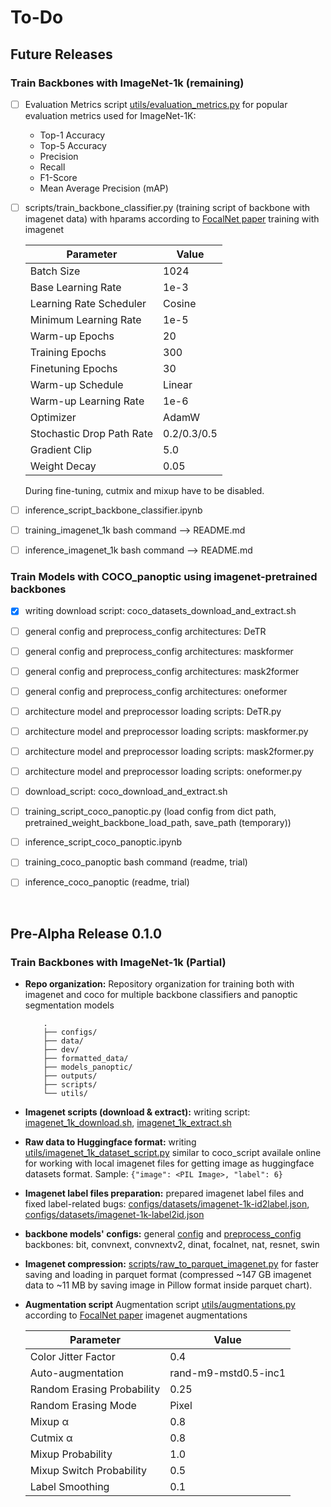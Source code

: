 # To-Do

## Future Releases

### Train Backbones with ImageNet-1k (remaining)

- [ ] Evaluation Metrics script [utils/evaluation_metrics.py](./utils/evaluation_metrics.py) for popular evaluation metrics used for ImageNet-1K:

    - Top-1 Accuracy
    - Top-5 Accuracy
    - Precision
    - Recall
    - F1-Score
    - Mean Average Precision (mAP)

- [ ] scripts/train_backbone_classifier.py (training script of backbone with imagenet data) with hparams according to [FocalNet paper](https://arxiv.org/abs/2203.11926) training with imagenet

    | Parameter                      | Value     |
    |-------------------------------|----------|
    | Batch Size                    | 1024     |
    | Base Learning Rate            | 1e-3     |
    | Learning Rate Scheduler       | Cosine   |
    | Minimum Learning Rate         | 1e-5     |
    | Warm-up Epochs                | 20       |
    | Training Epochs               | 300      |
    | Finetuning Epochs             | 30       |
    | Warm-up Schedule              | Linear   |
    | Warm-up Learning Rate         | 1e-6     |
    | Optimizer                     | AdamW    |
    | Stochastic Drop Path Rate     | 0.2/0.3/0.5 |
    | Gradient Clip                 | 5.0      |
    | Weight Decay                  | 0.05     |

    During fine-tuning, cutmix and mixup have to be disabled.


- [ ] inference_script_backbone_classifier.ipynb
- [ ] training_imagenet_1k bash command --> README.md
- [ ] inference_imagenet_1k bash command --> README.md


### Train Models with COCO_panoptic using imagenet-pretrained backbones

- [x] writing download script: coco_datasets_download_and_extract.sh
- [ ] general config and preprocess_config architectures: DeTR
- [ ] general config and preprocess_config architectures: maskformer
- [ ] general config and preprocess_config architectures: mask2former
- [ ] general config and preprocess_config architectures: oneformer
- [ ] architecture model and preprocessor loading scripts: DeTR.py
- [ ] architecture model and preprocessor loading scripts: maskformer.py
- [ ] architecture model and preprocessor loading scripts: mask2former.py
- [ ] architecture model and preprocessor loading scripts: oneformer.py
- [ ] download_script: coco_download_and_extract.sh
- [ ] training_script_coco_panoptic.py (load config from dict path, pretrained_weight_backbone_load_path, save_path (temporary))
- [ ] inference_script_coco_panoptic.ipynb
- [ ] training_coco_panoptic bash command (readme, trial)
- [ ] inference_coco_panoptic (readme, trial)



<br>

## Pre-Alpha Release 0.1.0

### Train Backbones with ImageNet-1k (Partial)

- **Repo organization:** Repository organization for training both with imagenet and coco for multiple backbone classifiers and panoptic segmentation models

    ```
        .
        ├── configs/
        ├── data/
        ├── dev/
        ├── formatted_data/
        ├── models_panoptic/
        ├── outputs/
        ├── scripts/
        └── utils/
    ```
- **Imagenet scripts (download & extract):** writing script: [imagenet_1k_download.sh](./data/imagenet_1k_download.sh), [imagenet_1k_extract.sh](./data/imagenet_1k_extract.sh)
- **Raw data to Huggingface format:** writing [utils/imagenet_1k_dataset_script.py](./utils/imagenet_1k_dataset_script.py) similar to coco_script availale online for working with local imagenet files for getting image as huggingface datasets format. Sample:  ```{"image": <PIL Image>, "label": 6}```
- **Imagenet label files preparation:** prepared imagenet label files and fixed label-related bugs: [configs/datasets/imagenet-1k-id2label.json](./configs/datasets/imagenet-1k-id2label.json), [configs/datasets/imagenet-1k-label2id.json](./configs/datasets/imagenet-1k-label2id.json)
- **backbone models' configs:** general [config](./configs/backbones) and [preprocess_config](./configs/backbones) backbones: bit, convnext, convnextv2, dinat, focalnet, nat, resnet, swin
- **Imagenet compression:** [scripts/raw_to_parquet_imagenet.py](./scripts/raw_to_parquet_imagenet.py) for faster saving and loading in parquet format (compressed ~147 GB imagenet data to ~11 MB by saving image in Pillow format inside parquet chart).
- **Augmentation script** Augmentation script [utils/augmentations.py](./utils/augmentations.py) according to [FocalNet paper](https://arxiv.org/abs/2203.11926) imagenet augmentations

    | Parameter                      | Value     |
    |-------------------------------|----------|
    | Color Jitter Factor           | 0.4      |
    | Auto-augmentation             | rand-m9-mstd0.5-inc1 |
    | Random Erasing Probability    | 0.25     |
    | Random Erasing Mode           | Pixel    |
    | Mixup α                       | 0.8      |
    | Cutmix α                      | 0.8      |
    | Mixup Probability             | 1.0      |
    | Mixup Switch Probability      | 0.5      |
    | Label Smoothing               | 0.1      |


